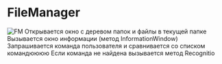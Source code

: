 # FileManager
![FM](https://user-images.githubusercontent.com/82598004/159628466-ab416def-d782-42a5-bd6f-d546957e88c9.png)
Открывается окно с деревом папок и файлы в текущей папке
Вызывается окно информации (метод  InformationWindow)
Запрашивается команда пользователя и сравнивается со списком командюююю
Если команда не найдена вызывается метод Recognitio

